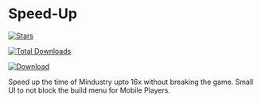 # Speed-Up

[![Stars](https://img.shields.io/github/stars/CLUET-op/Speed-Up?label=Star%20the%20mod%20here%21&style=social)]()



[![Total Downloads](https://img.shields.io/github/downloads/CLUET-op/Speed-Up/total?color=555555&label=%20&style=for-the-badge&logo=docusign&logoColor=green)](https://github.com/CLUET-op/Speed-Up/releases)

[![Download](https://img.shields.io/github/v/release/CLUET-op/Speed-Up?color=gold&include_prereleases&label=DOWNLOAD%20LATEST%20RELEASE&logo=github&logoColor=FCC21B&style=for-the-badge)](https://github.com/MEEPofFaith/prog-mats-java/releases)

Speed up the time of Mindustry upto 16x without breaking the game.
Small UI to not block the build menu for Mobile Players.
